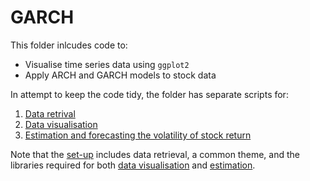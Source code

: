 # GARCH

This folder inlcudes code to: 
  - Visualise time series data using `ggplot2`
  - Apply ARCH and GARCH models to stock data 

In attempt to keep the code tidy, the folder has separate scripts for: 

  1. [Data retrival](Set-up.R)
  2. [Data visualisation](Visualisation.R)
  3. [Estimation and forecasting the volatility of stock return](Estimation.R)

Note that the [set-up](Set-up.R) includes data retrieval, a common theme, and the libraries required for both [data visualisation](Visualisation.R) and [estimation](Estimation.R).

